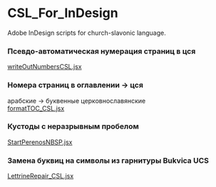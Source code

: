 # CSL_For_InDesign
Adobe InDesign scripts for church-slavonic language.

### Псевдо-автоматическая нумерация страниц в цся
[writeOutNumbersCSL.jsx](writeOutNumbersCSL/writeOutNumbersCSL.jsx)  

### Номера страниц в оглавлении → цся 
арабские → буквенные церковнославянские  
[formatTOC_CSL.jsx](formatTOC_CSL/formatTOC_CSL.jsx)  

### Кустоды с неразрывным пробелом
[StartPerenosNBSP.jsx](PerenosTexta_v3_1_NBSP/StartPerenosNBSP.jsx)  

### Замена буквиц на символы из гарнитуры Bukvica UCS  
[LettrineRepair_CSL.jsx](LettrineRepair_CSL/LettrineRepair_CSL.jsx)